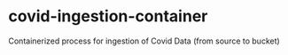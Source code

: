 # covid-ingestion-container
Containerized process for ingestion of Covid Data (from source to bucket)
